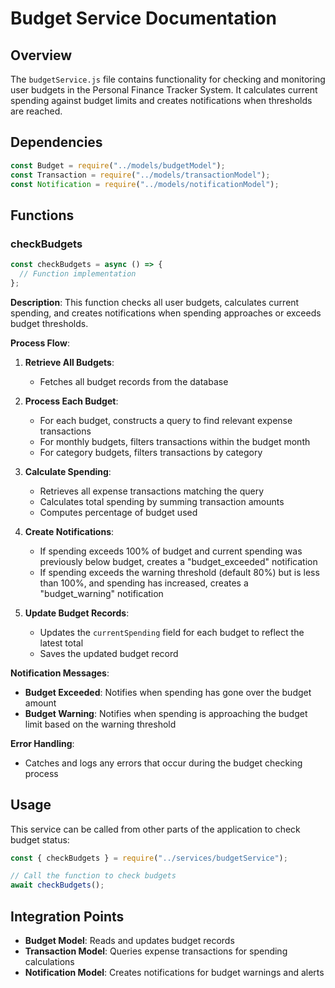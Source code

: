 # Budget Service Documentation

## Overview

The `budgetService.js` file contains functionality for checking and monitoring user budgets in the Personal Finance Tracker System. It calculates current spending against budget limits and creates notifications when thresholds are reached.

## Dependencies

```javascript
const Budget = require("../models/budgetModel");
const Transaction = require("../models/transactionModel");
const Notification = require("../models/notificationModel");
```

## Functions

### checkBudgets

```javascript
const checkBudgets = async () => {
  // Function implementation
};
```

**Description**: This function checks all user budgets, calculates current spending, and creates notifications when spending approaches or exceeds budget thresholds.

**Process Flow**:

1. **Retrieve All Budgets**:
   - Fetches all budget records from the database

2. **Process Each Budget**:
   - For each budget, constructs a query to find relevant expense transactions
   - For monthly budgets, filters transactions within the budget month
   - For category budgets, filters transactions by category

3. **Calculate Spending**:
   - Retrieves all expense transactions matching the query
   - Calculates total spending by summing transaction amounts
   - Computes percentage of budget used

4. **Create Notifications**:
   - If spending exceeds 100% of budget and current spending was previously below budget, creates a "budget_exceeded" notification
   - If spending exceeds the warning threshold (default 80%) but is less than 100%, and spending has increased, creates a "budget_warning" notification

5. **Update Budget Records**:
   - Updates the `currentSpending` field for each budget to reflect the latest total
   - Saves the updated budget record

**Notification Messages**:

- **Budget Exceeded**: Notifies when spending has gone over the budget amount
- **Budget Warning**: Notifies when spending is approaching the budget limit based on the warning threshold

**Error Handling**:
- Catches and logs any errors that occur during the budget checking process

## Usage

This service can be called from other parts of the application to check budget status:

```javascript
const { checkBudgets } = require("../services/budgetService");

// Call the function to check budgets
await checkBudgets();
```

## Integration Points

- **Budget Model**: Reads and updates budget records
- **Transaction Model**: Queries expense transactions for spending calculations
- **Notification Model**: Creates notifications for budget warnings and alerts